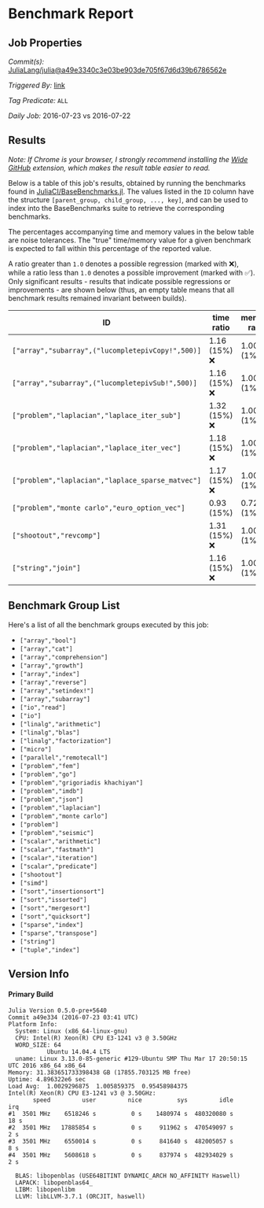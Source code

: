 # Benchmark Report

## Job Properties

*Commit(s):* [JuliaLang/julia@a49e3340c3e03be903de705f67d6d39b6786562e](https://github.com/JuliaLang/julia/commit/a49e3340c3e03be903de705f67d6d39b6786562e)

*Triggered By:* [link](https://github.com/JuliaLang/julia/commit/a49e3340c3e03be903de705f67d6d39b6786562e#commitcomment-18367235)

*Tag Predicate:* `ALL`

*Daily Job:* 2016-07-23 vs 2016-07-22

## Results

*Note: If Chrome is your browser, I strongly recommend installing the [Wide GitHub](https://chrome.google.com/webstore/detail/wide-github/kaalofacklcidaampbokdplbklpeldpj?hl=en)
extension, which makes the result table easier to read.*

Below is a table of this job's results, obtained by running the benchmarks found in
[JuliaCI/BaseBenchmarks.jl](https://github.com/JuliaCI/BaseBenchmarks.jl). The values
listed in the `ID` column have the structure `[parent_group, child_group, ..., key]`,
and can be used to index into the BaseBenchmarks suite to retrieve the corresponding
benchmarks.

The percentages accompanying time and memory values in the below table are noise tolerances. The "true"
time/memory value for a given benchmark is expected to fall within this percentage of the reported value.

A ratio greater than `1.0` denotes a possible regression (marked with :x:), while a ratio less
than `1.0` denotes a possible improvement (marked with :white_check_mark:). Only significant results - results
that indicate possible regressions or improvements - are shown below (thus, an empty table means that all
benchmark results remained invariant between builds).

| ID | time ratio | memory ratio |
|----|------------|--------------|
| `["array","subarray",("lucompletepivCopy!",500)]` | 1.16 (15%) :x: | 1.00 (1%)  |
| `["array","subarray",("lucompletepivSub!",500)]` | 1.16 (15%) :x: | 1.00 (1%)  |
| `["problem","laplacian","laplace_iter_sub"]` | 1.32 (15%) :x: | 1.00 (1%)  |
| `["problem","laplacian","laplace_iter_vec"]` | 1.18 (15%) :x: | 1.00 (1%)  |
| `["problem","laplacian","laplace_sparse_matvec"]` | 1.17 (15%) :x: | 1.00 (1%)  |
| `["problem","monte carlo","euro_option_vec"]` | 0.93 (15%)  | 0.72 (1%) :white_check_mark: |
| `["shootout","revcomp"]` | 1.31 (15%) :x: | 1.00 (1%)  |
| `["string","join"]` | 1.16 (15%) :x: | 1.00 (1%)  |

## Benchmark Group List

Here's a list of all the benchmark groups executed by this job:

- `["array","bool"]`
- `["array","cat"]`
- `["array","comprehension"]`
- `["array","growth"]`
- `["array","index"]`
- `["array","reverse"]`
- `["array","setindex!"]`
- `["array","subarray"]`
- `["io","read"]`
- `["io"]`
- `["linalg","arithmetic"]`
- `["linalg","blas"]`
- `["linalg","factorization"]`
- `["micro"]`
- `["parallel","remotecall"]`
- `["problem","fem"]`
- `["problem","go"]`
- `["problem","grigoriadis khachiyan"]`
- `["problem","imdb"]`
- `["problem","json"]`
- `["problem","laplacian"]`
- `["problem","monte carlo"]`
- `["problem"]`
- `["problem","seismic"]`
- `["scalar","arithmetic"]`
- `["scalar","fastmath"]`
- `["scalar","iteration"]`
- `["scalar","predicate"]`
- `["shootout"]`
- `["simd"]`
- `["sort","insertionsort"]`
- `["sort","issorted"]`
- `["sort","mergesort"]`
- `["sort","quicksort"]`
- `["sparse","index"]`
- `["sparse","transpose"]`
- `["string"]`
- `["tuple","index"]`

## Version Info

#### Primary Build

```
Julia Version 0.5.0-pre+5640
Commit a49e334 (2016-07-23 03:41 UTC)
Platform Info:
  System: Linux (x86_64-linux-gnu)
  CPU: Intel(R) Xeon(R) CPU E3-1241 v3 @ 3.50GHz
  WORD_SIZE: 64
           Ubuntu 14.04.4 LTS
  uname: Linux 3.13.0-85-generic #129-Ubuntu SMP Thu Mar 17 20:50:15 UTC 2016 x86_64 x86_64
Memory: 31.383651733398438 GB (17855.703125 MB free)
Uptime: 4.896322e6 sec
Load Avg:  1.0029296875  1.005859375  0.95458984375
Intel(R) Xeon(R) CPU E3-1241 v3 @ 3.50GHz: 
       speed         user         nice          sys         idle          irq
#1  3501 MHz    6518246 s          0 s    1480974 s  480320080 s         18 s
#2  3501 MHz   17885854 s          0 s     911962 s  470549097 s          2 s
#3  3501 MHz    6550014 s          0 s     841640 s  482005057 s          8 s
#4  3501 MHz    5608618 s          0 s     837974 s  482934029 s          2 s

  BLAS: libopenblas (USE64BITINT DYNAMIC_ARCH NO_AFFINITY Haswell)
  LAPACK: libopenblas64_
  LIBM: libopenlibm
  LLVM: libLLVM-3.7.1 (ORCJIT, haswell)

```
